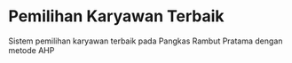 # Pemilihan Karyawan Terbaik

Sistem pemilihan karyawan terbaik pada Pangkas Rambut Pratama dengan metode AHP